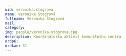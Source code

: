 ```yaml
---
uid: veronika.stogrova
name: Veronika Štogrová
fullname: Veronika Štogrová
mail: 
category: 
img: people/veronika-stogrova.jpg
description: Koordinátorka aktivit komunitního centra 
ordp6: 
ordkan: 31
---
```




